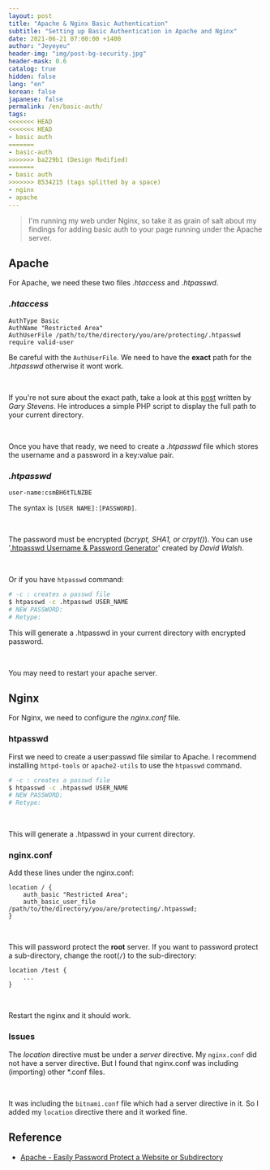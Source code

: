 ```yaml
---
layout: post
title: "Apache & Nginx Basic Authentication"
subtitle: "Setting up Basic Authentication in Apache and Nginx"
date: 2021-06-21 07:00:00 +1400
author: "Jeyeyeu"
header-img: "img/post-bg-security.jpg"
header-mask: 0.6
catalog: true
hidden: false
lang: "en"
korean: false
japanese: false
permalink: /en/basic-auth/
tags:
<<<<<<< HEAD
<<<<<<< HEAD
- basic auth
=======
- basic-auth
>>>>>>> ba229b1 (Design Modified)
=======
- basic auth
>>>>>>> 8534215 (tags splitted by a space)
- nginx
- apache
---
```


> I'm running my web under Nginx, so take it as grain of salt about my findings for adding basic auth to your page running under the Apache server.

## Apache

For Apache, we need these two files _.htaccess_ and _.htpasswd_.

### _.htaccess_

```
AuthType Basic  
AuthName "Restricted Area"  
AuthUserFile /path/to/the/directory/you/are/protecting/.htpasswd  
require valid-user
```
Be careful with the `AuthUserFile`. We need to have the **exact** path for the _.htpasswd_ otherwise it wont work.

<br>

If you're not sure about the exact path, take a look at this [post](https://hostingcanada.org/full-path-to-file-using-php) written by _Gary Stevens_. He introduces a simple PHP script to display the full path to your current directory.

<br>

Once you have that ready, we need to create a _.htpasswd_ file which stores the username and a password in a key:value pair.

### _.htpasswd_
```
user-name:csmBH6tTLNZBE
```

The syntax is `[USER NAME]:[PASSWORD]`.

<br>

The password must be encrypted (_bcrypt, SHA1, or crpyt()_). You can use '[.htpasswd Username & Password Generator](https://davidwalsh.name/web-development-tools)' created by _David Walsh_. 

<br>

Or if you have `htpasswd` command:
```sh
# -c : creates a passwd file
$ htpasswd -c .htpasswd USER_NAME
# NEW PASSWORD: 
# Retype: 
```

This will generate a .htpasswd in your current directory with encrypted password.

<br>

You may need to restart your apache server.

## Nginx
For Nginx, we need to configure the _nginx.conf_ file.

### htpasswd

First we need to create a user:passwd file similar to Apache. I recommend installing `httpd-tools` or `apache2-utils` to use the `htpasswd` command.

```sh
# -c : creates a passwd file
$ htpasswd -c .htpasswd USER_NAME
# NEW PASSWORD: 
# Retype: 
```

<br>

This will generate a .htpasswd in your current directory.

### nginx.conf

Add these lines under the nginx.conf:
```
location / {
    auth_basic "Restricted Area";
    auth_basic_user_file /path/to/the/directory/you/are/protecting/.htpasswd;
}
```

<br>

This will password protect the **root** server. If you want to password protect a sub-directory, change the root(`/`) to the sub-directory:
```
location /test { 
    ...
}
```

<br>

Restart the nginx and it should work.

### Issues

The _location_ directive must be under a _server_ directive. My `nginx.conf` did not have a server directive. But I found that nginx.conf was including (importing) other *.conf files.

<br>

It was including the `bitnami.conf` file which had a server directive in it. So I added my `location` directive there and it worked fine.


## Reference
- [Apache - Easily Password Protect a Website or Subdirectory](https://css-tricks.com/easily-password-protect-a-website-or-subdirectory/)